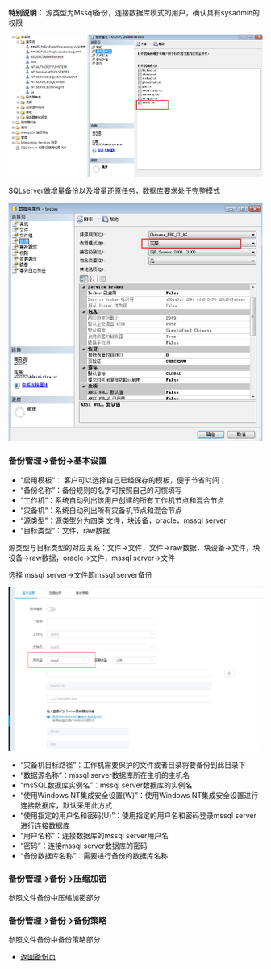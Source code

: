 **特别说明：**
源类型为Mssql备份，连接数据库模式的用户，确认具有sysadmin的权限

![说明: 1](/assets/20190505bk02.png)

SQLserver做增量备份以及增量还原任务，数据库要求处于完整模式

![说明: 1](/assets/20190505bk03.png)

### 备份管理-&gt;备份-&gt;基本设置
*   “启用模板”： 客户可以选择自己已经保存的模板，便于节省时间；
*   “备份名称”：备份规则的名字可按照自己的习惯填写
*   “工作机”：系统自动列出该用户创建的所有工作机节点和混合节点
*   “灾备机“：系统自动列出所有灾备机节点和混合节点
*   “源类型”：源类型分为四类 文件，块设备，oracle，mssql server
*   “目标类型”：文件，raw数据

源类型与目标类型的对应关系：文件-&gt;文件，文件-&gt;raw数据，块设备-&gt;文件，块设备-&gt;raw数据，oracle-&gt;文件，mssql server-&gt;文件

选择 mssql server-&gt;文件即mssql server备份

![说明: 1](/assets/V7.000014.png)

*   “灾备机目标路径”：工作机需要保护的文件或者目录将要备份到此目录下
*   “数据源名称”：mssql server数据库所在主机的主机名
*   “msSQL数据库实例名”：mssql server数据库的实例名
*   “使用Windows NT集成安全设置(W)”：使用Windows NT集成安全设置进行连接数据库，默认采用此方式
*   “使用指定的用户名和密码(U)”：使用指定的用户名和密码登录mssql server进行连接数据库
*   “用户名称”：连接数据库的mssql server用户名
*   “密码”：连接mssql server数据库的密码
*   “备份数据库名称”：需要进行备份的数据库名称

### 备份管理-&gt;备份-&gt;压缩加密
参照文件备份中压缩加密部分

### 备份管理-&gt;备份-&gt;备份策略
参照文件备份中备份策略部分

* [返回备份页](backup.md)
